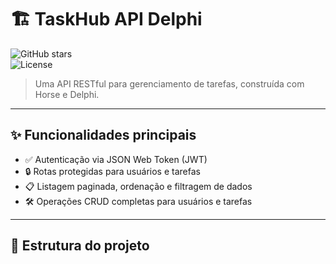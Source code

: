 # 🏗️ TaskHub API Delphi

![GitHub stars](https://img.shields.io/github/stars/ciafelina/TaskHub-API-Delphi?style=social)  
![License](https://img.shields.io/github/license/ciafelina/TaskHub-API-Delphi)  

> Uma API RESTful para gerenciamento de tarefas, construída com Horse e Delphi.

---

## ✨ Funcionalidades principais

- ✅ Autenticação via JSON Web Token (JWT)  
- 🔒 Rotas protegidas para usuários e tarefas  
- 📋 Listagem paginada, ordenação e filtragem de dados  
- 🛠️ Operações CRUD completas para usuários e tarefas  

---

## 📁 Estrutura do projeto

